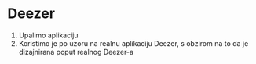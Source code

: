 # Deezer

1. Upalimo aplikaciju
2. Koristimo je po uzoru na realnu aplikaciju Deezer, s obzirom na to da je dizajnirana poput realnog Deezer-a
